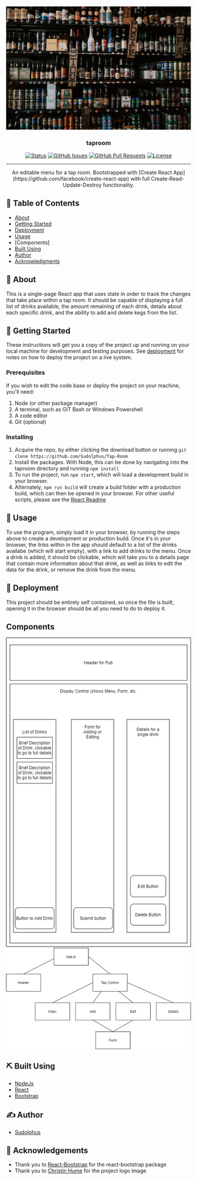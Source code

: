 <p align="center">
  <a href="" rel="noopener">
 <img src="./TapRoom.jpg" alt="Project logo"></a>
</p>

<h3 align="center">taproom</h3>

<div align="center">

[![Status](https://img.shields.io/badge/status-active-success.svg)]()
[![GitHub Issues](https://img.shields.io/github/issues/Sudolphus/Tap-Room.svg)](https://github.com/Sudolphus/Tap-Room/issues)
[![GitHub Pull Requests](https://img.shields.io/github/issues-pr/Sudolphus/Tap-Room.svg)](https://github.com/Sudolphus/Tap-Room/pulls)
[![License](https://img.shields.io/badge/license-MIT-blue.svg)](/LICENSE)

</div>

---

<p align="center"> An editable menu for a tap room. Bootstrapped with [Create React App](https://github.com/facebook/create-react-app) with full Create-Read-Update-Destroy functionality.
    <br> 
</p>

## 📝 Table of Contents

- [About](#about)
- [Getting Started](#getting_started)
- [Deployment](#deployment)
- [Usage](#usage)
- [Components]
- [Built Using](#built_using)
- [Author](#author)
- [Acknowledgments](#acknowledgement)

## 🧐 About <a name = "about"></a>

This is a single-page React app that uses state in order to track the changes that take place within a tap room. It should be capable of displaying a full list of drinks available, the amount remaining of each drink, details about each specific drink, and the ability to add and delete kegs from the list.

## 🏁 Getting Started <a name = "getting_started"></a>

These instructions will get you a copy of the project up and running on your local machine for development and testing purposes. See [deployment](#deployment) for notes on how to deploy the project on a live system.

### Prerequisites

If you wish to edit the code base or deploy the project on your machine, you'll need:
1. Node (or other package manager)
2. A terminal, such as GIT Bash or Windows Powershell
3. A code editor
4. Git (optional)

### Installing

1. Acquire the repo, by either clicking the download button or running `git clone https://github.com/Sudolphus/Tap-Room`
2. Install the packages. With Node, this can be done by navigating into the taproom directory and running `npm install`
3. To run the project, run `npm start`, which will load a development build in your browser.
4. Alternately, `npm run build` will create a build folder with a production build, which can then be opened in your browser. For other useful scripts, please see the [React Readme](React_README.md)

## 🎈 Usage <a name="usage"></a>

To use the program, simply load it in your browser, by running the steps above to create a development or production build. Once it's in your browser, the links within in the app should default to a list of the drinks availabe (which will start empty), with a link to add drinks to the menu. Once a drink is added, it should be clickable, which will take you to a details page that contain more information about that drink, as well as links to edit the data for the drink, or remove the drink from the menu.

## 🚀 Deployment <a name = "deployment"></a>

This project should be entirely self contained, so once the file is built, opening it in the browser should be all you need to do to deploy it.

## Components <a name = "components"></a>

[<img src="./ComponentDiagram.png" alt="component diagram">](ComponentDiagram.png)
[<img src="./ComponentTree.png" alt="component tree">](ComponentTree.png)


## ⛏️ Built Using <a name = "built_using"></a>

- [NodeJs](https://nodejs.org/en/)
- [React](https://github.com/facebook/create-react-app)
- [Bootstrap](https://getbootstrap.com/)

## ✍️ Author <a name = "author"></a>

- [Sudolphus](https://github.com/Sudolphus)

## 🎉 Acknowledgements <a name = "acknowledgement"></a>

- Thank you to [React-Bootstrap](https://react-bootstrap.netlify.app/) for the react-bootstrap package
- Thank you to [Christin Hume](https://www.christinhumephoto.com/) for the project logo image
